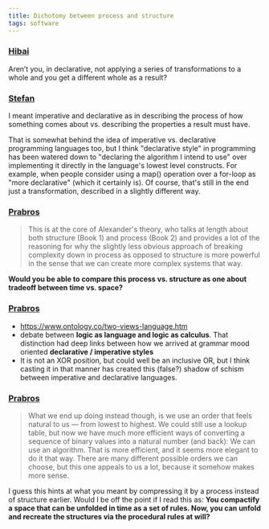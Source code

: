```yaml
---
title: Dichotomy between process and structure
tags: software
---
```


### [Hibai](https://t.me/nature_of_order_chat/473)
Aren’t you, in declarative, not applying a series of transformations to a whole and you get a different whole as a result?

### [Stefan](https://t.me/nature_of_order_chat/474)
I meant imperative and declarative as in describing the process of how something comes about vs. describing the properties a result must have. 

That is somewhat behind the idea of imperative vs. declarative programming languages too, but I think "declarative style" in programming has been watered down to "declaring the algorithm I intend to use" over implementing it directly in the language's lowest level constructs. For example, when people consider using a map() operation over a for-loop as "more declarative" (which it certainly is). Of course, that's still in the end just a transformation, described in a slightly different way.

### [Prabros](https://t.me/nature_of_order_chat/484)
> This is at the core of Alexander's theory, who talks at length about both structure (Book 1) and process (Book 2) and provides a lot of the reasoning for why the slightly less obvious approach of breaking complexity down in process as opposed to structure is more powerful in the sense that we can create more complex systems that way.

**Would you be able to compare this process vs. structure as one about tradeoff between time vs. space?**

### [Prabros](https://t.me/nature_of_order_chat/486)
* <https://www.ontology.co/two-views-language.htm>
* debate between **logic as language and logic as calculus**. That distinction had deep links between how we arrived at grammar mood oriented **declarative / imperative styles**
* It is not an XOR position, but could well be an inclusive OR, but I think casting it in that manner has created this (false?) shadow of schism between imperative and declarative languages.

### [Prabros](https://t.me/nature_of_order_chat/487)
> What we end up doing instead though, is we use an order that feels natural to us — from lowest to highest. We could still use a lookup table, but now we have much more efficient ways of converting a sequence of binary values into a natural number (and back): We can use an algorithm. That is more efficient, and it seems more elegant to do it that way. There are many different possible orders we can choose, but this one appeals to us a lot, because it somehow makes more sense. 

I guess this hints at what you meant by compressing it by a process instead of structure earlier. Would I be off the point if I read this as: **You compactify a space that can be unfolded in time as a set of rules. Now, you can unfold and recreate the structures via the procedural rules at will?**
